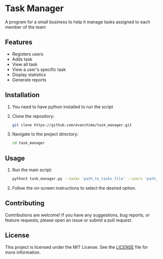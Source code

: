 # Task Manager

A program for a small business to help it manage tasks assigned to each member of the team

## Features

- Registers users
- Adds task
- View all task
- View a user's specific task
- Display statistics
- Generate reports

## Installation

1. You need to have python installed to run the script


2. Clone the repository:

    ```bash
    git clone https://github.com/evanchime/task_manager.git
    ```

3. Navigate to the project directory:

    ```bash
    cd task_manager
    ```

## Usage

1. Run the main script:

    ```bash
    python3 task_manager.py --tasks 'path_to_tasks_file' --users 'path_to users_file' [--task-overview 'path_to task_overview_file'] [--user-overview 'path_to user_overview_file']
    ```

2. Follow the on-screen instructions to select the desired option.

## Contributing

Contributions are welcome! If you have any suggestions, bug reports, or feature requests, please open an issue or submit a pull request.

## License

This project is licensed under the MIT License. See the [LICENSE](LICENSE.md) file for more information.